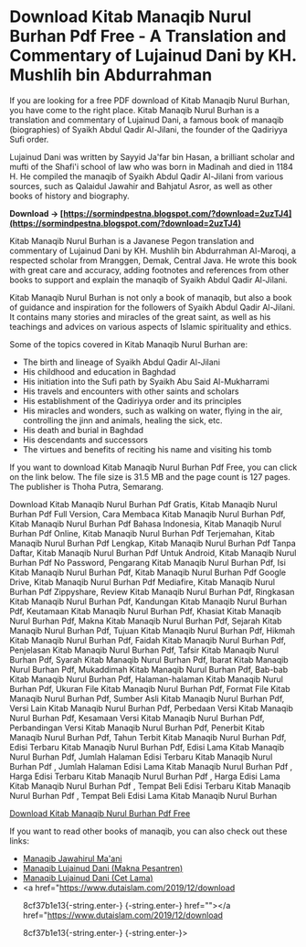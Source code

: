 # Download Kitab Manaqib Nurul Burhan Pdf Free - A Translation and Commentary of Lujainud Dani by KH. Mushlih bin Abdurrahman
 
If you are looking for a free PDF download of Kitab Manaqib Nurul Burhan, you have come to the right place. Kitab Manaqib Nurul Burhan is a translation and commentary of Lujainud Dani, a famous book of manaqib (biographies) of Syaikh Abdul Qadir Al-Jilani, the founder of the Qadiriyya Sufi order.
 
Lujainud Dani was written by Sayyid Ja'far bin Hasan, a brilliant scholar and mufti of the Shafi'i school of law who was born in Madinah and died in 1184 H. He compiled the manaqib of Syaikh Abdul Qadir Al-Jilani from various sources, such as Qalaidul Jawahir and Bahjatul Asror, as well as other books of history and biography.
 
**Download → [https://sormindpestna.blogspot.com/?download=2uzTJ4](https://sormindpestna.blogspot.com/?download=2uzTJ4)**


 
Kitab Manaqib Nurul Burhan is a Javanese Pegon translation and commentary of Lujainud Dani by KH. Mushlih bin Abdurrahman Al-Maroqi, a respected scholar from Mranggen, Demak, Central Java. He wrote this book with great care and accuracy, adding footnotes and references from other books to support and explain the manaqib of Syaikh Abdul Qadir Al-Jilani.
 
Kitab Manaqib Nurul Burhan is not only a book of manaqib, but also a book of guidance and inspiration for the followers of Syaikh Abdul Qadir Al-Jilani. It contains many stories and miracles of the great saint, as well as his teachings and advices on various aspects of Islamic spirituality and ethics.
 
Some of the topics covered in Kitab Manaqib Nurul Burhan are:
 
- The birth and lineage of Syaikh Abdul Qadir Al-Jilani
- His childhood and education in Baghdad
- His initiation into the Sufi path by Syaikh Abu Said Al-Mukharrami
- His travels and encounters with other saints and scholars
- His establishment of the Qadiriyya order and its principles
- His miracles and wonders, such as walking on water, flying in the air, controlling the jinn and animals, healing the sick, etc.
- His death and burial in Baghdad
- His descendants and successors
- The virtues and benefits of reciting his name and visiting his tomb

If you want to download Kitab Manaqib Nurul Burhan Pdf Free, you can click on the link below. The file size is 31.5 MB and the page count is 127 pages. The publisher is Thoha Putra, Semarang.
 
Download Kitab Manaqib Nurul Burhan Pdf Gratis,  Kitab Manaqib Nurul Burhan Pdf Full Version,  Cara Membaca Kitab Manaqib Nurul Burhan Pdf,  Kitab Manaqib Nurul Burhan Pdf Bahasa Indonesia,  Kitab Manaqib Nurul Burhan Pdf Online,  Kitab Manaqib Nurul Burhan Pdf Terjemahan,  Kitab Manaqib Nurul Burhan Pdf Lengkap,  Kitab Manaqib Nurul Burhan Pdf Tanpa Daftar,  Kitab Manaqib Nurul Burhan Pdf Untuk Android,  Kitab Manaqib Nurul Burhan Pdf No Password,  Pengarang Kitab Manaqib Nurul Burhan Pdf,  Isi Kitab Manaqib Nurul Burhan Pdf,  Kitab Manaqib Nurul Burhan Pdf Google Drive,  Kitab Manaqib Nurul Burhan Pdf Mediafire,  Kitab Manaqib Nurul Burhan Pdf Zippyshare,  Review Kitab Manaqib Nurul Burhan Pdf,  Ringkasan Kitab Manaqib Nurul Burhan Pdf,  Kandungan Kitab Manaqib Nurul Burhan Pdf,  Keutamaan Kitab Manaqib Nurul Burhan Pdf,  Khasiat Kitab Manaqib Nurul Burhan Pdf,  Makna Kitab Manaqib Nurul Burhan Pdf,  Sejarah Kitab Manaqib Nurul Burhan Pdf,  Tujuan Kitab Manaqib Nurul Burhan Pdf,  Hikmah Kitab Manaqib Nurul Burhan Pdf,  Faidah Kitab Manaqib Nurul Burhan Pdf,  Penjelasan Kitab Manaqib Nurul Burhan Pdf,  Tafsir Kitab Manaqib Nurul Burhan Pdf,  Syarah Kitab Manaqib Nurul Burhan Pdf,  Ibarat Kitab Manaqib Nurul Burhan Pdf,  Mukaddimah Kitab Manaqib Nurul Burhan Pdf,  Bab-bab Kitab Manaqib Nurul Burhan Pdf,  Halaman-halaman Kitab Manaqib Nurul Burhan Pdf,  Ukuran File Kitab Manaqib Nurul Burhan Pdf,  Format File Kitab Manaqib Nurul Burhan Pdf,  Sumber Asli Kitab Manaqib Nurul Burhan Pdf,  Versi Lain Kitab Manaqib Nurul Burhan Pdf,  Perbedaan Versi Kitab Manaqib Nurul Burhan Pdf,  Kesamaan Versi Kitab Manaqib Nurul Burhan Pdf,  Perbandingan Versi Kitab Manaqib Nurul Burhan Pdf,  Penerbit Kitab Manaqib Nurul Burhan Pdf,  Tahun Terbit Kitab Manaqib Nurul Burhan Pdf,  Edisi Terbaru Kitab Manaqib Nurul Burhan Pdf,  Edisi Lama Kitab Manaqib Nurul Burhan Pdf,  Jumlah Halaman Edisi Terbaru Kitab Manaqib Nurul Burhan Pdf ,  Jumlah Halaman Edisi Lama Kitab Manaqib Nurul Burhan Pdf ,  Harga Edisi Terbaru Kitab Manaqib Nurul Burhan Pdf ,  Harga Edisi Lama Kitab Manaqib Nurul Burhan Pdf ,  Tempat Beli Edisi Terbaru Kitab Manaqib Nurul Burhan Pdf ,  Tempat Beli Edisi Lama Kitab Manaqib Nurul Burhan
 
[Download Kitab Manaqib Nurul Burhan Pdf Free](https://www.dutaislam.com/2021/04/nurul-burhani-pdf-terjemah-manaqib-lujainud-dani-syaikh-abdul-qodir.html)
 
If you want to read other books of manaqib, you can also check out these links:

- [Manaqib Jawahirul Ma'ani](https://www.dutaislam.com/2019/12/download-kitab-manaqib-jawahirul-maani.html)
- [Manaqib Lujainud Dani (Makna Pesantren)](https://www.dutaislam.com/2019/12/download-kitab-manaqib-lujainud-dani.html)
- [Manaqib Lujainud Dani (Cet Lama)](https://www.dutaislam.com/2019/12/download-kitab-manaqib-lujainud-dani_16.html)
- <a href="https://www.dutaislam.com/2019/12/download</p> 8cf37b1e13{-string.enter-}
{-string.enter-} href=""></a href="https://www.dutaislam.com/2019/12/download</p> 8cf37b1e13{-string.enter-}
{-string.enter-}>